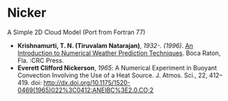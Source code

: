# Nicker
A Simple 2D Cloud Model (Port from Fortran 77)

- **Krishnamurti, T. N. (Tiruvalam Natarajan)**, *1932-. (1996)*. [An Introduction to Numerical Weather Prediction Techniques](http://www.amazon.com/Introduction-Numerical-Weather-Prediction-Techniques/dp/0849389100). Boca Raton, Fla. :CRC Press. 
- **Everett Clifford Nickerson**, *1965*: A Numerical Experiment in Buoyant Convection Involving the Use of a Heat Source. J. Atmos. Sci., 22, 412–419. doi: <http://dx.doi.org/10.1175/1520-0469(1965)022%3C0412:ANEIBC%3E2.0.CO;2>



